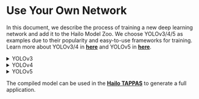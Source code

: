 # Use Your Own Network

In this document, we describe the process of training a new deep learning network and add it to the Hailo Model Zoo. We choose YOLOv3/4/5 as examples due to their popularity and easy-to-use frameworks for training. Learn more about YOLOv3/4 in [**here**](https://github.com/AlexeyAB/darknet) and YOLOv5 in [**here**](https://github.com/ultralytics/yolov5/tree/v2.0).

<details>
    <summary>YOLOv3</summary>

## Training YOLOv3
To train your YOLOv3 network follow these steps (full instructions can be found in [**here**](https://github.com/AlexeyAB/darknet#how-to-train-to-detect-your-custom-objects)):
1. Clone the Darknet framework:
```
git clone https://github.com/AlexeyAB/darknet.git; cd darknet
```
2. build the framework using <code>make</code> (it is recommended to build with CUDA support by setting <code>GPU=1</code> in the Makefile)
3. Download pretrained weights for YOLOv3 model from [**here**](https://pjreddie.com/media/files/darknet53.conv.74)
4. Create a new cfg file. This file contain the information about your model: input resolution, number of classes and so on. The default cfg file for YOLOv3 can be found in [**here**](https://github.com/AlexeyAB/darknet/blob/master/cfg/yolov3.cfg)
5. Add information about your data:
    * Create <code>obj.names</code> and <code>obj.data</code> in <code>build\darknet\x64\data\ </code>
    * Place your jpg images in <code>build\darknet\x64\data\obj\ </code>
    * Generate a txt for each image (in the same directory) containing the annotations in the format of <code>\<object-class> \<x_center> \<y_center> \<width> \<height></code>. For example: for img1.jpg create img1.txt containing:
```
1 0.716797 0.395833 0.216406 0.147222
0 0.687109 0.379167 0.255469 0.158333
1 0.420312 0.395833 0.140625 0.166667
```
6. Create <code>train.txt</code> in directory <code>build\darknet\x64\data\ </code> with filenames of your images. For example:
```
data/obj/img1.jpg
data/obj/img2.jpg
data/obj/img3.jpg
```
7. Start training:
```
./darknet detector train build/darknet/x64/data/obj.data cfg/yolov3.cfg yolov3.conv.74
```
8. Final product would be available in <code>build\darknet\x64\backup\ </code>


## Export to ONNX
To export the trained YOLOv3 network to ONNX follow these steps:
1. Clone the following repo:
```
git clone https://github.com/nivosco/pytorch-YOLOv4.git;cd pytorch-YOLOv4
```
2. Install onnxruntime:
```
pip install onnxruntime
```
3. Run python script to generate the ONNX model (pretrained <code>yolov3.weights</code> can be downloaded from [**here**](https://pjreddie.com/media/files/yolov3.weights)):
```
python demo_darknet2onnx.py cfg/yolov3.cfg yolov3.weights image.jpg 1
```

4. (optional) Using your own cfg file might require adding <code>scale_x_y=1.0</code> under each <code>[yolo]</code> block in the cfg file. Check <code>cfg/yolov3.cfg</code> for an example.


## Add the Model to the Hailo Model Zoo
In this section we can use the ONNX model to generate an HEF file to infer on the Hailo-8.
1. Add a new YAML file of YOLOv3 (for example, check <code>hailo_model_zoo/cfg/networks/yolov3.yaml</code>) with the new input resolution, number of classes and so on.
2. (optional) Generate TFRECORD files of your data for evaluation/calibration. For more information check [**DATA.md**](DATA.md).
3. Run the full precision evaluation to reproduce the accuracy of the model:
```
python hailo_model_zoo/main.py eval yolov3 --ckpt yolov3.onnx --data-path val.tfrecord --yaml yolov3.yaml
```
4. Measure the quantized accuracy of your model:
```
python hailo_model_zoo/main.py eval yolov3 --target emulator --ckpt yolov3.onnx --calib-path calib.tfrecord --data-path val.tfrecord --yaml yolov3.yaml
```
5. Compile the model and generate the HEF file:
```
python hailo_model_zoo/main.py compile yolov3 --ckpt yolov3.onnx --calib-path calib.tfrecord --yaml yolov3.yaml
```
6. (optional) Measure the accuracy on the Hailo-8:
```
python hailo_model_zoo/main.py eval yolov3 --target hailo8 --hef yolov3.hef  --data-path val.tfrecord --yaml yolov3.yaml
```
</details>

<details>
    <summary>YOLOv4</summary>

## Training YOLOv4-leaky
To train your YOLOv4-leaky network follow these steps (full instructions can be found in [**here**](https://github.com/AlexeyAB/darknet#how-to-train-to-detect-your-custom-objects)):
1. Clone the Darknet framework:
```
git clone https://github.com/AlexeyAB/darknet.git; cd darknet
```
2. build the framework using <code>make</code> (it is recommended to build with CUDA support by setting <code>GPU=1</code> in the Makefile)
3. Download pretrained weights for YOLOv4-leaky model from [**here**](https://drive.google.com/open?id=1dW-Sd70aTmXuFvYspiY85SwWdn0cr447)
4. Create a new cfg file. This file contain the information about your model: input resolution, number of classes and so on. The default cfg file for YOLOv4-leaky can be found in [**here**](https://drive.google.com/open?id=1C4w_2loEpi-MznqMgKo16oZD7BcvgsCF).
5. Add information about your data:
    * Create <code>obj.names</code> and <code>obj.data</code> in <code>build\darknet\x64\data\ </code>
    * Place your jpg images in <code>build\darknet\x64\data\obj\ </code>
    * Generate a txt for each image (in the same directory) containing the annotations in the format of <code>\<object-class> \<x_center> \<y_center> \<width> \<height></code>. For example: for img1.jpg create img1.txt containing:
```
1 0.716797 0.395833 0.216406 0.147222
0 0.687109 0.379167 0.255469 0.158333
1 0.420312 0.395833 0.140625 0.166667
```
6. Create <code>train.txt</code> in directory <code>build\darknet\x64\data\ </code> with filenames of your images. For example:
```
data/obj/img1.jpg
data/obj/img2.jpg
data/obj/img3.jpg
```
7. Start training:
```
./darknet detector train build/darknet/x64/data/obj.data cfg/yolov4-leaky.cfg yolov4-leaky.weights
```
8. Final product would be available in <code>build\darknet\x64\backup\ </code>


## Export to ONNX
To export the trained YOLOv4-leaky network to ONNX follow these steps:
1. Clone the following repo:
```
git clone https://github.com/nivosco/pytorch-YOLOv4.git;cd pytorch-YOLOv4
```
2. Install onnxruntime:
```
pip install onnxruntime
```
3. Run python script to generate the ONNX model (pretrained <code>yolov4-leaky.weights</code> can be downloaded from [**here**](https://drive.google.com/open?id=1dW-Sd70aTmXuFvYspiY85SwWdn0cr447)):
```
python demo_darknet2onnx.py cfg/yolov4-leaky.cfg yolov4-leaky.weights image.jpg 1
```


## Add the Model to the Hailo Model Zoo
In this section we can use the ONNX model to generate an HEF file to infer on the Hailo-8.
1. Add a new YAML file of YOLOv4 (for example, check <code>hailo_model_zoo/cfg/networks/yolov4.yaml</code>) with the new input resolution, number of classes and so on.
2. (optional) Generate TFRECORD files of your data for evaluation/calibration. For more information check [**DATA.md**](DATA.md).
3. Run the full precision evaluation to reproduce the accuracy of the model:
```
python hailo_model_zoo/main.py eval yolov4 --ckpt yolov4.onnx --data-path val.tfrecord --yaml yolov4.yaml
```
4. Measure the quantized accuracy of your model:
```
python hailo_model_zoo/main.py eval yolov4 --target emulator --ckpt yolov4.onnx --calib-path calib.tfrecord --data-path val.tfrecord --yaml yolov4.yaml
```
5. Compile the model and generate the HEF file:
```
python hailo_model_zoo/main.py compile yolov4 --ckpt yolov4.onnx --calib-path calib.tfrecord --yaml yolov4.yaml
```
6. (optional) Measure the accuracy on the Hailo-8:
```
python hailo_model_zoo/main.py eval yolov4 --target hailo8 --hef yolov4.hef  --data-path val.tfrecord --yaml yolov4.yaml
```
</details>


<details>
    <summary>YOLOv5</summary>

## Training YOLOv5s
To train your YOLOv5s network follow these steps (full instructions can be found in [**here**](https://github.com/ultralytics/yolov5/wiki/Train-Custom-Data)):
1. Clone the YOLOv5 repo:
```
git clone https://github.com/ultralytics/yolov5.git; cd yolov5; git checkout v2.0
```
2. Install (Python>=3.6.0 and Pytorch>=1.7):
```
pip install -r requirements.txt
```
3. Create dataset.yaml file (for example, <code>data/coco128.yaml</code>) which defines the path to your images/annotation files.

3. Add information about your data:
    * Create <code>dataset.yaml</code> (for example, <code>data/coco128.yaml</code>) which defines the path to your images/annotation files.
    * Generate a txt for each image containing the annotations in the format of <code>\<object-class> \<x_center> \<y_center> \<width> \<height></code>. For example: for img1.jpg create img1.txt containing:
```
1 0.716797 0.395833 0.216406 0.147222
0 0.687109 0.379167 0.255469 0.158333
1 0.420312 0.395833 0.140625 0.166667
```
4. Start training (pretrained weights can be found [**here**](https://github.com/ultralytics/yolov5/releases/download/v2.0/yolov5s.pt)):
```
python train.py --img 640 --batch 16 --epochs 3 --data coco128.yaml --weights yolov5s.pt
```


## Export to ONNX
To export the trained YOLOv5 network to ONNX:
1. Install export requirements:
```
pip install -U coremltools>=4.1 onnx>=1.9.0 scikit-learn==0.19.2
```
2. Run the following script:
```
python export.py --weights yolov5s.pt --img 640 --batch 1  # export at 640x640 with batch size 1
```


## Add the Model to the Hailo Model Zoo
In this section we can use the ONNX model to generate an HEF file to infer on the Hailo-8.
1. Add a new YAML file of YOLOv5s (for example, check <code>hailo_model_zoo/cfg/networks/yolov5s.yaml</code>) with the new input resolution, number of classes and so on.
2. (optional) Generate TFRECORD files of your data for evaluation/calibration. For more information check [**DATA.md**](DATA.md).
3. Run the full precision evaluation to reproduce the accuracy of the model:
```
python hailo_model_zoo/main.py eval yolov5s --ckpt yolov5s.onnx --data-path val.tfrecord --yaml yolov5s.yaml
```
4. Measure the quantized accuracy of your model:
```
python hailo_model_zoo/main.py eval yolov5s --target emulator --ckpt yolov5s.onnx --calib-path calib.tfrecord --data-path val.tfrecord --yaml yolov5s.yaml
```
5. Compile the model and generate the HEF file:
```
python hailo_model_zoo/main.py compile yolov5s --ckpt yolov5s.onnx --calib-path calib.tfrecord --yaml yolov5s.yaml
```
6. (optional) Measure the accuracy on the Hailo-8:
```
python hailo_model_zoo/main.py eval yolov5s --target hailo8 --hef yolov5s.hef  --data-path val.tfrecord --yaml yolov5s.yaml
```

</details>

The compiled model can be used in the [**Hailo TAPPAS**](https://hailo.ai/developer-zone/tappas-apps-toolkit/) to generate a full application.